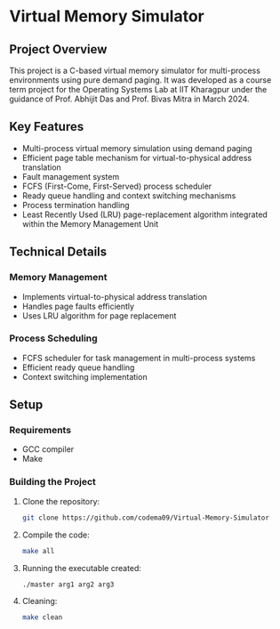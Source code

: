 # Virtual Memory Simulator

## Project Overview
This project is a C-based virtual memory simulator for multi-process environments using pure demand paging. It was developed as a course term project for the Operating Systems Lab at IIT Kharagpur under the guidance of Prof. Abhijit Das and Prof. Bivas Mitra in March 2024.

## Key Features
- Multi-process virtual memory simulation using demand paging
- Efficient page table mechanism for virtual-to-physical address translation
- Fault management system
- FCFS (First-Come, First-Served) process scheduler
- Ready queue handling and context switching mechanisms
- Process termination handling
- Least Recently Used (LRU) page-replacement algorithm integrated within the Memory Management Unit

## Technical Details

### Memory Management
- Implements virtual-to-physical address translation
- Handles page faults efficiently
- Uses LRU algorithm for page replacement

### Process Scheduling
- FCFS scheduler for task management in multi-process systems
- Efficient ready queue handling
- Context switching implementation

## Setup

### Requirements
- GCC compiler
- Make

### Building the Project
1. Clone the repository:
    ```bash
    git clone https://github.com/codema09/Virtual-Memory-Simulator
    ```
2. Compile the code:
    ```bash
    make all
    ```
3. Running the executable created:
    ```bash
    ./master arg1 arg2 arg3
    ```
4. Cleaning:
    ```bash
    make clean
    ```
